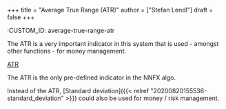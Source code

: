 +++
title = "Average True Range (ATR)"
author = ["Stefan Lendl"]
draft = false
+++

:CUSTOM_ID: average-true-range-atr

The ATR is a very important indicator in this system that is used -
amongst other functions - for money management.

[ATR](086ozcHDZPw)

The ATR is the only pre-defined indicator in the NNFX algo.

Instead of the ATR, [Standard deviation]({{< relref "20200820155536-standard_deviation" >}}) could also be used for money / risk management.

